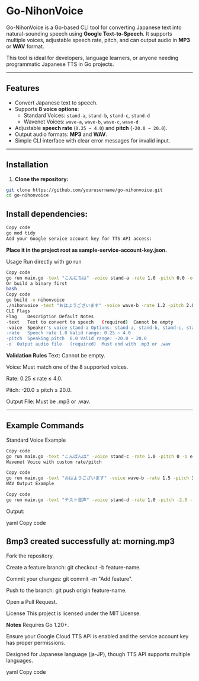 # Go-NihonVoice

Go-NihonVoice is a Go-based CLI tool for converting Japanese text into natural-sounding speech using **Google Text-to-Speech**. It supports multiple voices, adjustable speech rate, pitch, and can output audio in **MP3** or **WAV** format.

This tool is ideal for developers, language learners, or anyone needing programmatic Japanese TTS in Go projects.

---

## Features

- Convert Japanese text to speech.
- Supports **8 voice options**:
  - Standard Voices: `stand-a`, `stand-b`, `stand-c`, `stand-d`
  - Wavenet Voices: `wave-a`, `wave-b`, `wave-c`, `wave-d`
- Adjustable **speech rate** (`0.25 ~ 4.0`) and **pitch** (`-20.0 ~ 20.0`).
- Output audio formats: **MP3** and **WAV**.
- Simple CLI interface with clear error messages for invalid input.

---

## Installation

1. **Clone the repository:**

```bash
git clone https://github.com/yourusername/go-nihonvoice.git
cd go-nihonvoice
```

## Install dependencies:

```bash
Copy code
go mod tidy
Add your Google service account key for TTS API access:
```

**Place it in the project root as sample-service-account-key.json.**

Usage
Run directly with go run
```bash
Copy code
go run main.go -text "こんにちは" -voice stand-a -rate 1.0 -pitch 0.0 -o output.mp3
Or build a binary first
bash
Copy code
go build -o nihonvoice
./nihonvoice -text "おはようございます" -voice wave-b -rate 1.2 -pitch 2.0 -o morning.mp3
CLI Flags
Flag	Description	Default	Notes
-text	Text to convert to speech	(required)	Cannot be empty
-voice	Speaker's voice	stand-a	Options: stand-a, stand-b, stand-c, stand-d, wave-a, wave-b, wave-c, wave-d
-rate	Speech rate	1.0	Valid range: 0.25 ~ 4.0
-pitch	Speaking pitch	0.0	Valid range: -20.0 ~ 20.0
-o	Output audio file	(required)	Must end with .mp3 or .wav
```
**Validation Rules**
Text: Cannot be empty.

Voice: Must match one of the 8 supported voices.

Rate: 0.25 ≤ rate ≤ 4.0.

Pitch: -20.0 ≤ pitch ≤ 20.0.

Output File: Must be .mp3 or .wav.

---


## Example Commands
Standard Voice Example
```bash
Copy code
go run main.go -text "こんばんは" -voice stand-c -rate 1.0 -pitch 0 -o evening.mp3
Wavenet Voice with custom rate/pitch
```
```bash
Copy code
go run main.go -text "おはようございます" -voice wave-b -rate 1.5 -pitch 3.0 -o morning.mp3
WAV Output Example
```
```bash
Copy code
go run main.go -text "テスト音声" -voice stand-d -rate 1.0 -pitch -2.0 -o test.wav
```
Output:

yaml
Copy code
## ßmp3 created successfully at: morning.mp3

Fork the repository.

Create a feature branch: git checkout -b feature-name.

Commit your changes: git commit -m "Add feature".

Push to the branch: git push origin feature-name.

Open a Pull Request.

License
This project is licensed under the MIT License.

**Notes**
Requires Go 1.20+.

Ensure your Google Cloud TTS API is enabled and the service account key has proper permissions.

Designed for Japanese language (ja-JP), though TTS API supports multiple languages.

yaml
Copy code
